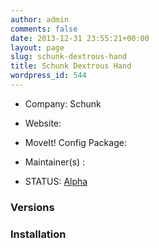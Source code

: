 ```yaml
---
author: admin
comments: false
date: 2013-12-31 23:55:21+00:00
layout: page
slug: schunk-dextrous-hand
title: Schunk Dextrous Hand
wordpress_id: 544
---
```



	
  * Company: Schunk

	
  * Website:

	
  * MoveIt! Config Package: 

	
  * Maintainer(s) :

	
  * STATUS: [Alpha](/about/moveit-status/#legend)




### Versions








### Installation






